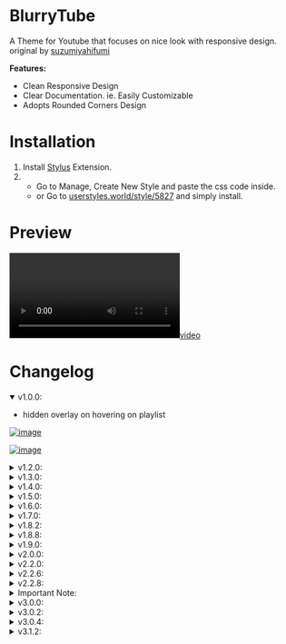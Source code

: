 # BlurryTube

A Theme for Youtube that focuses on nice look with responsive design. original by [suzumiyahifumi](https://userstyles.world/user/suzumiyahifumi)

**Features:**

- Clean Responsive Design
- Clear Documentation. ie. Easily Customizable
- Adopts Rounded Corners Design

# [](https://github.com/MSOB7YY/blurry-tube#installation)Installation

1. Install [Stylus](https://chrome.google.com/webstore/detail/stylus/clngdbkpkpeebahjckkjfobafhncgmne?hl=en) Extension.
2. - Go to Manage, Create New Style and paste the css code inside.
    - or Go to [userstyles.world/style/5827](https://userstyles.world/style/5827/blurrytube-a-youtube-blurry-theme) and simply install.

# Preview

[![video](2022-07-25.v2.mp4)](https://user-images.githubusercontent.com/85245079/181050844-6325f33c-9e4b-4919-a692-3b5067c33cd2.mp4)

# Changelog

<details open=""><summary>v1.0.0:</summary>

- hidden overlay on hovering on playlist

[![image](https://user-images.githubusercontent.com/85245079/181034878-d4e20437-6ed3-4575-8402-c3c855a9fc71.png)](https://user-images.githubusercontent.com/85245079/181034878-d4e20437-6ed3-4575-8402-c3c855a9fc71.png)

[![image](https://user-images.githubusercontent.com/85245079/181034274-472ee6a6-98cd-46fb-950d-d937db093c2d.png)](https://user-images.githubusercontent.com/85245079/181034274-472ee6a6-98cd-46fb-950d-d937db093c2d.png)

</details><details><summary>v1.2.0:</summary>

- Applied theme to Filter Chips

[![image](https://user-images.githubusercontent.com/85245079/181033237-b99a1f1b-83dc-4770-add6-4560e7dca2f6.png)](https://user-images.githubusercontent.com/85245079/181033237-b99a1f1b-83dc-4770-add6-4560e7dca2f6.png)

- Video Player Design Changes, Blurriness indeed.
- Playlist is Responsive now.

</details>

<details><summary>v1.3.0:</summary>

- BLURRINESS behind video title

- pushed title to the right a liiil bit

- like & dislike box is now responsive, doesnt break even with playlist style applied (idk how those are related)

- Notification Menu Blurry Background with Rounded Thumbnails

</details>

<details><summary>v1.4.0:</summary>

- Blurry Duration Box on Video Thumbnail

[![image](https://user-images.githubusercontent.com/85245079/181038332-c0cbcc29-d3bc-4e32-9971-a7fc9c62324a.png)](https://user-images.githubusercontent.com/85245079/181038332-c0cbcc29-d3bc-4e32-9971-a7fc9c62324a.png)

- Rounded Box and Buttons on video hover in Main Page

[![image](https://user-images.githubusercontent.com/85245079/181037702-9cee5402-ac4d-4461-bd86-d623be71dabd.png)](https://user-images.githubusercontent.com/85245079/181037702-9cee5402-ac4d-4461-bd86-d623be71dabd.png)

</details>

<details><summary>v1.5.0:</summary>

- Blur to Dropdown Menus
- Home Screen Thumbnail bg-overlay Roundness and Scale
- Duration Box in Playlist is a bit smaller now

</details>

<details><summary>v1.6.0:</summary>

- Applied Style to Auto Generated moments Section
- Small fixes and addings

</details>

<details><summary>v1.7.0:</summary>

- End Cards now got a nice look
- Save to playlist card got the same
- next button hover too got it
- Some Scrollbar fixes
- video player got blurry bg now yeey
  
</details>

<details><summary>v1.8.2:</summary>

- Blur For Notification Shade
- Fixed (Watch-later & Add to Queue) Overlay and applied style to them
- End Screen duration box got a nicer look
- Small Fixes
  
</details>

<details><summary>v1.8.8:</summary>

- Fixed Chips Finally
  
</details>

<details><summary>v1.9.0:</summary>

- Account Menu Blurry
- Chapters Panel too
- Fixed Playlist in Recommentaions
  
</details>

<details><summary>v2.0.0:</summary>

- Lots of Fixes and Improvements on Video Container
- Checkboxes and Toasts.. more fancy
  
</details>

<details><summary>v2.2.0:</summary>

- Adjusted Text Colors and weight for better look
- Live Chat got the style now
- Fixed Home Screen Chips
- Commenting Box looks better
- "Pinned by" is aligned beside the author name
- Show more button looks batter
- some smol fixes

</details>

<details><summary>v2.2.6:</summary>

- Small Fixes to Video Player, it looks normal now lmao
- Fixed Scrollbar

</details>
<details><summary>v2.2.8:</summary>

- Some Improvements and fixes that i forgot

</details>
<details><summary>Important Note:</summary>

- By November 2022, youtube started rolling out a new layout, which made some of the BlurryTube styles look not as good as before, The New Layout itself has some unhandled and non-responsive styles which I'll try to fix in the new versions.

</details>
<details><summary>v3.0.0:</summary>

- Kind of fixed the new ambient mode
- Added Extra gradient dark layer because ambient mode looked terrible with custom wallpaper

</details>
<details><summary>v3.0.2:</summary>

- Responsive Channel Name and Subscribe button in new layout 
</details>
<details><summary>v3.0.4:</summary>

- Blur Description
- Subscribe Button Reshape
</details>
<details><summary>v3.1.2:</summary>
- Rework with the video action bar hover effect

- Fixes:

	- fullscreen video border radius is now 0

	- Video container background is now darker
	-  Margin fixes to

		* Reply button

		* Under the video in theatre mode

		* Video Title and channel
</details>
